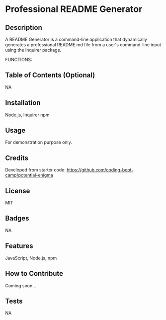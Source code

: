 # Professional README Generator

## Description
A README Generator is a command-line application that dynamically generates a professional README.md file from a user's command-line input using the Inquirer package.

FUNCTIONS: 

## Table of Contents (Optional)
NA

## Installation
Node.js, Inquirer npm

## Usage
For demonstration purpose only.

## Credits
Developed from starter code:
https://github.com/coding-boot-camp/potential-enigma

## License
MIT

## Badges
NA

## Features
JavaScript, Node.js, npm

## How to Contribute
Coming soon...

## Tests
NA
